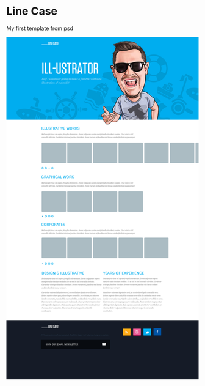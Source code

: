 <h1>Line Case</h1>
<span>My first template from psd</span>


![image Line Case](/Line_Case.jpg?raw=true "Optional Title")
